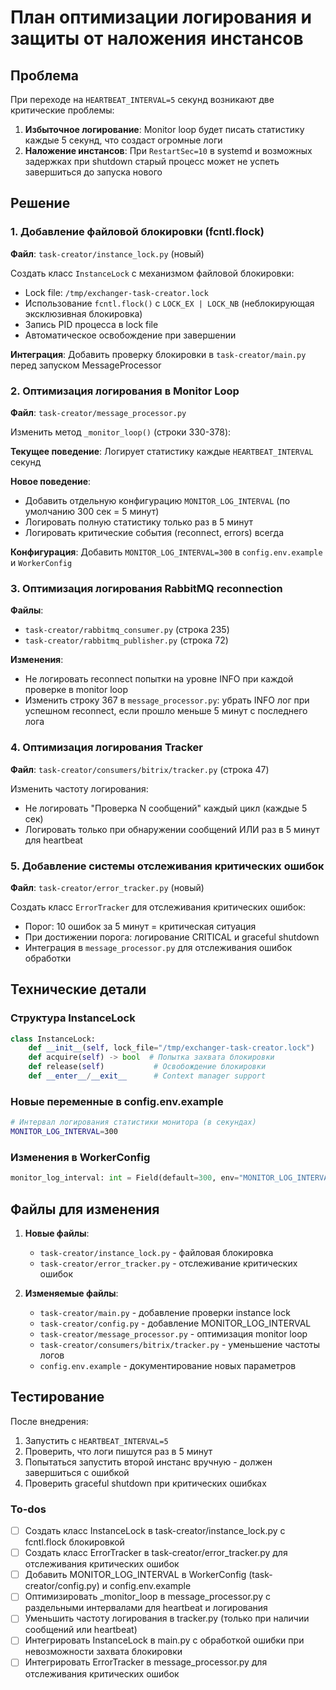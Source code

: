 <!-- edfe5b72-d97e-411e-8f3e-06c6baa94498 b6388110-3bbb-405b-80f9-1bd46d511129 -->
# План оптимизации логирования и защиты от наложения инстансов

## Проблема

При переходе на `HEARTBEAT_INTERVAL=5` секунд возникают две критические проблемы:

1. **Избыточное логирование**: Monitor loop будет писать статистику каждые 5 секунд, что создаст огромные логи
2. **Наложение инстансов**: При `RestartSec=10` в systemd и возможных задержках при shutdown старый процесс может не успеть завершиться до запуска нового

## Решение

### 1. Добавление файловой блокировки (fcntl.flock)

**Файл**: `task-creator/instance_lock.py` (новый)

Создать класс `InstanceLock` с механизмом файловой блокировки:

- Lock file: `/tmp/exchanger-task-creator.lock`
- Использование `fcntl.flock()` с `LOCK_EX | LOCK_NB` (неблокирующая эксклюзивная блокировка)
- Запись PID процесса в lock file
- Автоматическое освобождение при завершении

**Интеграция**: Добавить проверку блокировки в `task-creator/main.py` перед запуском MessageProcessor

### 2. Оптимизация логирования в Monitor Loop

**Файл**: `task-creator/message_processor.py`

Изменить метод `_monitor_loop()` (строки 330-378):

**Текущее поведение**: Логирует статистику каждые `HEARTBEAT_INTERVAL` секунд

**Новое поведение**:

- Добавить отдельную конфигурацию `MONITOR_LOG_INTERVAL` (по умолчанию 300 сек = 5 минут)
- Логировать полную статистику только раз в 5 минут
- Логировать критические события (reconnect, errors) всегда

**Конфигурация**: Добавить `MONITOR_LOG_INTERVAL=300` в `config.env.example` и `WorkerConfig`

### 3. Оптимизация логирования RabbitMQ reconnection

**Файлы**:

- `task-creator/rabbitmq_consumer.py` (строка 235)
- `task-creator/rabbitmq_publisher.py` (строка 72)

**Изменения**:

- Не логировать reconnect попытки на уровне INFO при каждой проверке в monitor loop
- Изменить строку 367 в `message_processor.py`: убрать INFO лог при успешном reconnect, если прошло меньше 5 минут с последнего лога

### 4. Оптимизация логирования Tracker

**Файл**: `task-creator/consumers/bitrix/tracker.py` (строка 47)

Изменить частоту логирования:

- Не логировать "Проверка N сообщений" каждый цикл (каждые 5 сек)
- Логировать только при обнаружении сообщений ИЛИ раз в 5 минут для heartbeat

### 5. Добавление системы отслеживания критических ошибок

**Файл**: `task-creator/error_tracker.py` (новый)

Создать класс `ErrorTracker` для отслеживания критических ошибок:

- Порог: 10 ошибок за 5 минут = критическая ситуация
- При достижении порога: логирование CRITICAL и graceful shutdown
- Интеграция в `message_processor.py` для отслеживания ошибок обработки

## Технические детали

### Структура InstanceLock

```python
class InstanceLock:
    def __init__(self, lock_file="/tmp/exchanger-task-creator.lock")
    def acquire(self) -> bool  # Попытка захвата блокировки
    def release(self)           # Освобождение блокировки
    def __enter__/__exit__      # Context manager support
```

### Новые переменные в config.env.example

```bash
# Интервал логирования статистики монитора (в секундах)
MONITOR_LOG_INTERVAL=300
```

### Изменения в WorkerConfig

```python
monitor_log_interval: int = Field(default=300, env="MONITOR_LOG_INTERVAL")
```

## Файлы для изменения

1. **Новые файлы**:

   - `task-creator/instance_lock.py` - файловая блокировка
   - `task-creator/error_tracker.py` - отслеживание критических ошибок

2. **Изменяемые файлы**:

   - `task-creator/main.py` - добавление проверки instance lock
   - `task-creator/config.py` - добавление MONITOR_LOG_INTERVAL
   - `task-creator/message_processor.py` - оптимизация monitor loop
   - `task-creator/consumers/bitrix/tracker.py` - уменьшение частоты логов
   - `config.env.example` - документирование новых параметров

## Тестирование

После внедрения:

1. Запустить с `HEARTBEAT_INTERVAL=5`
2. Проверить, что логи пишутся раз в 5 минут
3. Попытаться запустить второй инстанс вручную - должен завершиться с ошибкой
4. Проверить graceful shutdown при критических ошибках

### To-dos

- [ ] Создать класс InstanceLock в task-creator/instance_lock.py с fcntl.flock блокировкой
- [ ] Создать класс ErrorTracker в task-creator/error_tracker.py для отслеживания критических ошибок
- [ ] Добавить MONITOR_LOG_INTERVAL в WorkerConfig (task-creator/config.py) и config.env.example
- [ ] Оптимизировать _monitor_loop в message_processor.py с раздельными интервалами для heartbeat и логирования
- [ ] Уменьшить частоту логирования в tracker.py (только при наличии сообщений или heartbeat)
- [ ] Интегрировать InstanceLock в main.py с обработкой ошибки при невозможности захвата блокировки
- [ ] Интегрировать ErrorTracker в message_processor.py для отслеживания критических ошибок